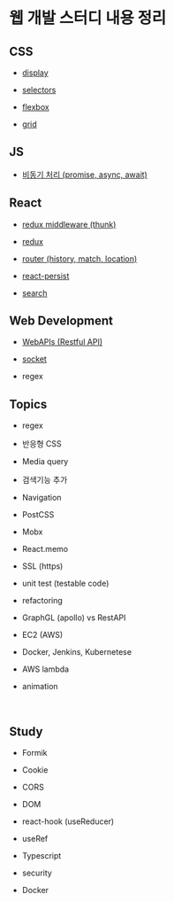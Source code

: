 # 웹 개발 스터디 내용 정리

## CSS

- [display](https://github.com/doheelab/js-study/blob/master/CSS/Display.md)

- [selectors](https://github.com/doheelab/js-study/blob/master/CSS/Selectors.md)

- [flexbox](https://github.com/doheelab/js-study/blob/master/CSS/Flexbox.md)

- [grid](https://github.com/doheelab/js-study/blob/master/CSS/Grid.md)

## JS

- [비동기 처리 (promise, async, await)](https://github.com/doheelab/js-study/tree/master/async)

## React

- [redux middleware (thunk)](https://github.com/doheelab/js-study/tree/master/redux-thunk)

- [redux](https://github.com/doheelab/js-study/tree/master/redux)

- [router (history, match, location)](https://github.com/doheelab/js-study/tree/master/react-router)

- [react-persist](https://github.com/doheelab/js-study/tree/master/react-persist)

- [search](https://github.com/doheelab/js-study/tree/master/search)

## Web Development

- [WebAPIs (Restful API)](https://github.com/doheelab/js-study/tree/master/WebAPIs)

- [socket](https://github.com/doheelab/js-study/tree/master/socket)

- regex

## Topics

- regex

* 반응형 CSS

* Media query

* 검색기능 추가

* Navigation

* PostCSS

* Mobx

* React.memo

* SSL (https)

* unit test (testable code)

* refactoring

* GraphGL (apollo) vs RestAPI

* EC2 (AWS)

* Docker, Jenkins, Kubernetese

* AWS lambda

* animation

<br>

## Study

- Formik

- Cookie

- CORS

- DOM

- react-hook (useReducer)

- useRef

- Typescript

- security

- Docker
